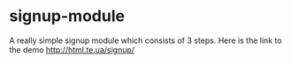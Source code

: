 # signup-module
A really simple signup module which consists of 3 steps. Here is the link to the demo http://html.te.ua/signup/
